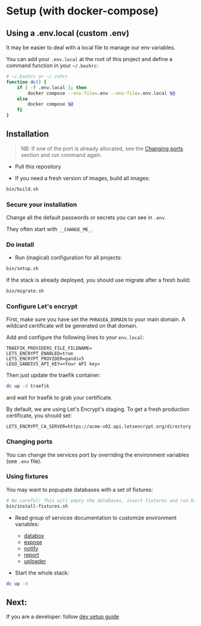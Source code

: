 # Setup (with docker-compose)

## Using a .env.local (custom .env)

It may be easier to deal with a local file to manage our env variables.

You can add your `.env.local` at the root of this project and define a command function in your `~/.bashrc`:

```bash
# ~/.bashrc or ~/.zshrc
function dc() {
    if [ -f .env.local ]; then
        docker compose --env-file=.env --env-file=.env.local $@
    else
        docker compose $@
    fi
}
```

## Installation

> NB: If one of the port is already allocated, see the [Changing ports](#changing-ports) section and run command again.

* Pull this repository

* If you need a fresh version of images, build all images:
```bash
bin/build.sh
```

### Secure your installation

Change all the default passwords or secrets you can see in `.env`.

They often start with `__CHANGE_ME_`.

### Do install

* Run (magical) configuration for all projects:
```bash
bin/setup.sh
```

If the stack is already deployed, you should use migrate after a fresh build:
```bash
bin/migrate.sh
```

### Configure Let's encrypt

First, make sure you have set the `PHRASEA_DOMAIN` to your main domain. A wildcard certificate will be generated on that domain.

Add and configure the following lines to your `env.local`:

```dotenv
TRAEFIK_PROVIDERS_FILE_FILENAME=
LETS_ENCRYPT_ENABLED=true
LETS_ENCRYPT_PROVIDER=gandiv5
LEGO_GANDIV5_API_KEY=<Your API key>
```

Then just update the traefik container:
```bash
dc up -d traefik
```

and wait for traefik to grab your certificate.

By default, we are using Let's Encrypt's staging. To get a fresh production certificate, you should set:

```dotenv
LETS_ENCRYPT_CA_SERVER=https://acme-v02.api.letsencrypt.org/directory
```

### Changing ports

You can change the services port by overriding the environment variables (see `.env` file).

### Using fixtures

You may want to popupate databases with a set of fixtures:
```bash
# Be careful! This will empty the databases, insert fixtures and run bin/setup.sh again
bin/install-fixtures.sh
```

* Read group of services documentation to customize environment variables:
    * [databox](../databox/README.md)
    * [expose](../expose/README.md)
    * [notify](../notify/README.md)
    * [report](../report/README.md)
    * [uploader](../uploader/README.md)

* Start the whole stack:
```bash
dc up -d
```

## Next:

If you are a developer: follow [dev setup guide](./dev.md)
